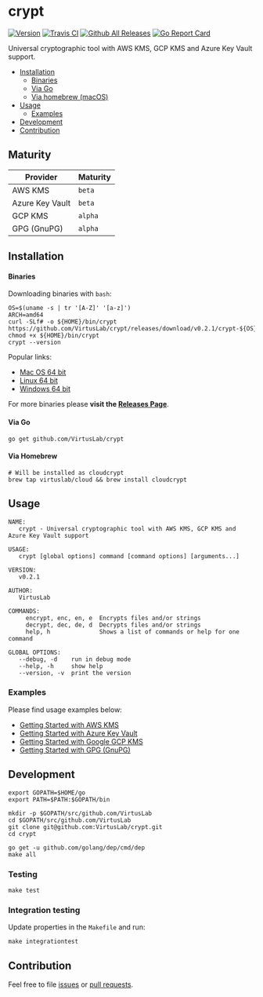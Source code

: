# crypt

[![Version](https://img.shields.io/badge/version-v0.2.1-brightgreen.svg)](https://github.com/VirtusLab/crypt/releases/tag/v0.2.1)
[![Travis CI](https://img.shields.io/travis/VirtusLab/crypt.svg)](https://travis-ci.org/VirtusLab/crypt)
[![Github All Releases](https://img.shields.io/github/downloads/VirtusLab/crypt/total.svg)](https://github.com/VirtusLab/crypt/releases)
[![Go Report Card](https://goreportcard.com/badge/github.com/VirtusLab/crypt "Go Report Card")](https://goreportcard.com/report/github.com/VirtusLab/crypt)

Universal cryptographic tool with AWS KMS, GCP KMS and Azure Key Vault support.

* [Installation](README.md#installation)
  * [Binaries](README.md#binaries)
  * [Via Go](README.md#via-go)
  * [Via homebrew (macOS)](README.md#via-homebrew)
* [Usage](README.md#usage)
  * [Examples](README.md#examples)
* [Development](README.md#development)
* [Contribution](README.md#contribution)


## Maturity

Provider        | Maturity
----------------|---------
AWS KMS         | `beta`
Azure Key Vault | `beta`
GCP KMS         | `alpha`
GPG (GnuPG)     | `alpha`

## Installation

#### Binaries

Downloading binaries with `bash`:

    OS=$(uname -s | tr '[A-Z]' '[a-z]')
    ARCH=amd64
    curl -SLf# -o ${HOME}/bin/crypt https://github.com/VirtusLab/crypt/releases/download/v0.2.1/crypt-${OS}-${ARCH}
    chmod +x ${HOME}/bin/crypt
    crypt --version

Popular links:

- [Mac OS 64 bit](https://github.com/VirtusLab/crypt/releases/download/v0.2.1/crypt-darwin-amd64)
- [Linux 64 bit](https://github.com/VirtusLab/crypt/releases/download/v0.2.1/crypt-linux-amd64)
- [Windows 64 bit](https://github.com/VirtusLab/crypt/releases/download/v0.2.1/crypt-windows-amd64)

For more binaries please **visit the [Releases Page](https://github.com/VirtusLab/crypt/releases)**.

#### Via Go

    go get github.com/VirtusLab/crypt
    
#### Via Homebrew

    # Will be installed as cloudcrypt
    brew tap virtuslab/cloud && brew install cloudcrypt

## Usage

    NAME:
       crypt - Universal cryptographic tool with AWS KMS, GCP KMS and Azure Key Vault support

    USAGE:
       crypt [global options] command [command options] [arguments...]

    VERSION:
       v0.2.1

    AUTHOR:
       VirtusLab

    COMMANDS:
         encrypt, enc, en, e  Encrypts files and/or strings
         decrypt, dec, de, d  Decrypts files and/or strings
         help, h              Shows a list of commands or help for one command

    GLOBAL OPTIONS:
       --debug, -d    run in debug mode
       --help, -h     show help
       --version, -v  print the version

### Examples

Please find usage examples below:

- [Getting Started with AWS KMS](docs/getting-started-aws.md)
- [Getting Started with Azure Key Vault](docs/getting-started-azure.md)
- [Getting Started with Google GCP KMS](docs/getting-started-gcp.md)
- [Getting Started with GPG (GnuPG)](docs/getting-started-gpg.md)

## Development

    export GOPATH=$HOME/go
    export PATH=$PATH:$GOPATH/bin

    mkdir -p $GOPATH/src/github.com/VirtusLab
    cd $GOPATH/src/github.com/VirtusLab
    git clone git@github.com:VirtusLab/crypt.git
    cd crypt

    go get -u github.com/golang/dep/cmd/dep
    make all

### Testing

    make test

### Integration testing

Update properties in the `Makefile` and run:

    make integrationtest
    
## Contribution

Feel free to file [issues](https://github.com/VirtusLab/crypt/issues) or [pull requests](https://github.com/VirtusLab/crypt/pulls).    
